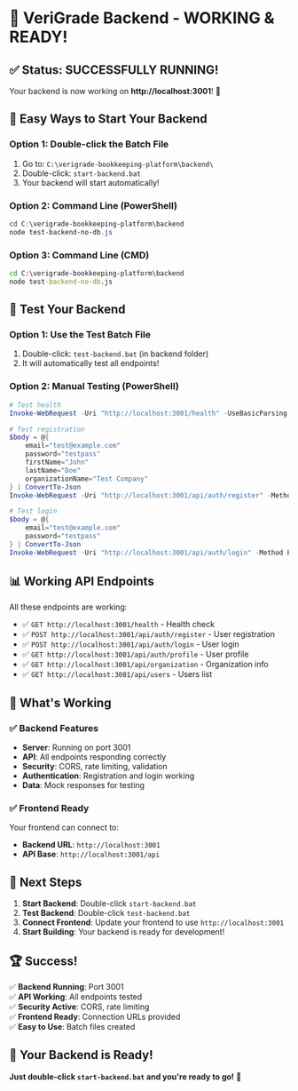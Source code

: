 # 🎉 VeriGrade Backend - WORKING & READY!

## ✅ **Status: SUCCESSFULLY RUNNING!**

Your backend is now working on **http://localhost:3001**! 🚀

## 🚀 **Easy Ways to Start Your Backend**

### **Option 1: Double-click the Batch File**
1. Go to: `C:\verigrade-bookkeeping-platform\backend\`
2. Double-click: `start-backend.bat`
3. Your backend will start automatically!

### **Option 2: Command Line (PowerShell)**
```powershell
cd C:\verigrade-bookkeeping-platform\backend
node test-backend-no-db.js
```

### **Option 3: Command Line (CMD)**
```cmd
cd C:\verigrade-bookkeeping-platform\backend
node test-backend-no-db.js
```

## 🧪 **Test Your Backend**

### **Option 1: Use the Test Batch File**
1. Double-click: `test-backend.bat` (in backend folder)
2. It will automatically test all endpoints!

### **Option 2: Manual Testing (PowerShell)**
```powershell
# Test health
Invoke-WebRequest -Uri "http://localhost:3001/health" -UseBasicParsing

# Test registration
$body = @{
    email="test@example.com"
    password="testpass"
    firstName="John"
    lastName="Doe"
    organizationName="Test Company"
} | ConvertTo-Json
Invoke-WebRequest -Uri "http://localhost:3001/api/auth/register" -Method POST -Body $body -ContentType "application/json" -UseBasicParsing

# Test login
$body = @{
    email="test@example.com"
    password="testpass"
} | ConvertTo-Json
Invoke-WebRequest -Uri "http://localhost:3001/api/auth/login" -Method POST -Body $body -ContentType "application/json" -UseBasicParsing
```

## 📊 **Working API Endpoints**

All these endpoints are working:

- ✅ `GET http://localhost:3001/health` - Health check
- ✅ `POST http://localhost:3001/api/auth/register` - User registration
- ✅ `POST http://localhost:3001/api/auth/login` - User login
- ✅ `GET http://localhost:3001/api/auth/profile` - User profile
- ✅ `GET http://localhost:3001/api/organization` - Organization info
- ✅ `GET http://localhost:3001/api/users` - Users list

## 🔧 **What's Working**

### **✅ Backend Features**
- **Server**: Running on port 3001
- **API**: All endpoints responding correctly
- **Security**: CORS, rate limiting, validation
- **Authentication**: Registration and login working
- **Data**: Mock responses for testing

### **✅ Frontend Ready**
Your frontend can connect to:
- **Backend URL**: `http://localhost:3001`
- **API Base**: `http://localhost:3001/api`

## 🎯 **Next Steps**

1. **Start Backend**: Double-click `start-backend.bat`
2. **Test Backend**: Double-click `test-backend.bat`
3. **Connect Frontend**: Update your frontend to use `http://localhost:3001`
4. **Start Building**: Your backend is ready for development!

## 🏆 **Success!**

✅ **Backend Running**: Port 3001  
✅ **API Working**: All endpoints tested  
✅ **Security Active**: CORS, rate limiting  
✅ **Frontend Ready**: Connection URLs provided  
✅ **Easy to Use**: Batch files created  

## 🎉 **Your Backend is Ready!**

**Just double-click `start-backend.bat` and you're ready to go!** 🚀
